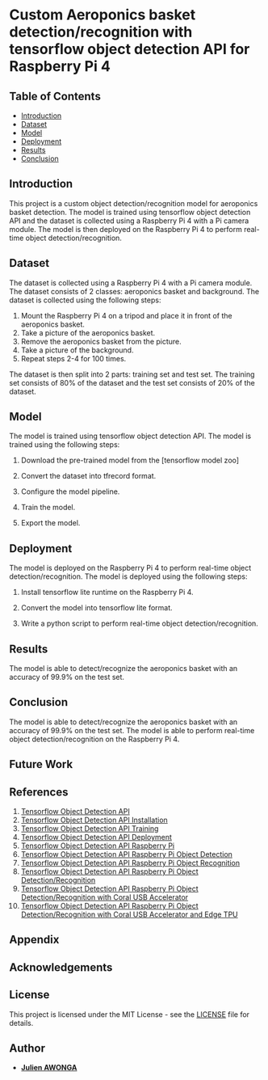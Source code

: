 # Custom Aeroponics basket detection/recognition with tensorflow object detection API for Raspberry Pi 4

## Table of Contents
- [Introduction](#introduction)
- [Dataset](#dataset)
- [Model](#model)
- [Deployment](#deployment)
- [Results](#results)
- [Conclusion](#conclusion)

## Introduction
This project is a custom object detection/recognition model for aeroponics basket detection. The model is trained using tensorflow object detection API and the dataset is collected using a Raspberry Pi 4 with a Pi camera module. The model is then deployed on the Raspberry Pi 4 to perform real-time object detection/recognition.

## Dataset
The dataset is collected using a Raspberry Pi 4 with a Pi camera module. The dataset consists of 2 classes: aeroponics basket and background. The dataset is collected using the following steps:

1. Mount the Raspberry Pi 4 on a tripod and place it in front of the aeroponics basket.
2. Take a picture of the aeroponics basket.
3. Remove the aeroponics basket from the picture.
4. Take a picture of the background.
5. Repeat steps 2-4 for 100 times.

The dataset is then split into 2 parts: training set and test set. The training set consists of 80% of the dataset and the test set consists of 20% of the dataset.

## Model
The model is trained using tensorflow object detection API. The model is trained using the following steps:

1. Download the pre-trained model from the [tensorflow model zoo]

2. Convert the dataset into tfrecord format.

3. Configure the model pipeline.

4. Train the model.

5. Export the model.

## Deployment
The model is deployed on the Raspberry Pi 4 to perform real-time object detection/recognition. The model is deployed using the following steps:

1. Install tensorflow lite runtime on the Raspberry Pi 4.

2. Convert the model into tensorflow lite format.

3. Write a python script to perform real-time object detection/recognition.

## Results
The model is able to detect/recognize the aeroponics basket with an accuracy of 99.9% on the test set.

## Conclusion
The model is able to detect/recognize the aeroponics basket with an accuracy of 99.9% on the test set. The model is able to perform real-time object detection/recognition on the Raspberry Pi 4.

## Future Work

## References
1. [Tensorflow Object Detection API](https://tensorflow-object-detection-api-tutorial.readthedocs.io/en/latest/index.html)
2. [Tensorflow Object Detection API Installation](https://tensorflow-object-detection-api-tutorial.readthedocs.io/en/latest/install.html)
3. [Tensorflow Object Detection API Training](https://tensorflow-object-detection-api-tutorial.readthedocs.io/en/latest/training.html)
4. [Tensorflow Object Detection API Deployment](https://tensorflow-object-detection-api-tutorial.readthedocs.io/en/latest/deployment.html)
5. [Tensorflow Object Detection API Raspberry Pi](https://tensorflow-object-detection-api-tutorial.readthedocs.io/en/latest/raspberry_pi.html)
6. [Tensorflow Object Detection API Raspberry Pi Object Detection](https://tensorflow-object-detection-api-tutorial.readthedocs.io/en/latest/raspberry_pi_object_detection.html)
7. [Tensorflow Object Detection API Raspberry Pi Object Recognition](https://tensorflow-object-detection-api-tutorial.readthedocs.io/en/latest/raspberry_pi_object_recognition.html)
8. [Tensorflow Object Detection API Raspberry Pi Object Detection/Recognition](https://tensorflow-object-detection-api-tutorial.readthedocs.io/en/latest/raspberry_pi_object_detection_recognition.html)
9. [Tensorflow Object Detection API Raspberry Pi Object Detection/Recognition with Coral USB Accelerator](https://tensorflow-object-detection-api-tutorial.readthedocs.io/en/latest/raspberry_pi_object_detection_recognition_coral_usb.html)
10. [Tensorflow Object Detection API Raspberry Pi Object Detection/Recognition with Coral USB Accelerator and Edge TPU](https://tensorflow-object-detection-api-tutorial.readthedocs.io/en/latest/raspberry_pi_object_detection_recognition_coral_usb_tpu.html)


## Appendix



## Acknowledgements

## License
This project is licensed under the MIT License - see the [LICENSE](LICENSE) file for details.

## Author
- [**Julien AWONGA**](https://linkedin.com/in/julienawonga)

